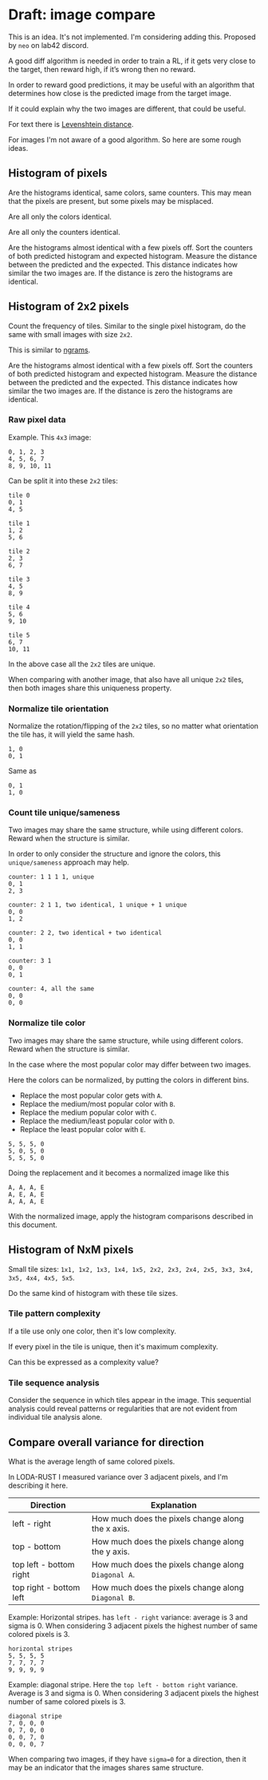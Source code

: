 # Draft: image compare

This is an idea. It's not implemented. I'm considering adding this. Proposed by `neo` on lab42 discord.

A good diff algorithm is needed in order to train a RL, if it gets very close to the target, then reward high, if it’s wrong then no reward.

In order to reward good predictions, it may be useful with an algorithm that determines how close is the predicted image from the target image.

If it could explain why the two images are different, that could be useful.

For text there is [Levenshtein distance](https://en.wikipedia.org/wiki/Levenshtein_distance).

For images I'm not aware of a good algorithm. So here are some rough ideas.

## Histogram of pixels

Are the histograms identical, same colors, same counters. This may mean that the pixels are present, but some pixels may be misplaced.

Are all only the colors identical.

Are all only the counters identical.

Are the histograms almost identical with a few pixels off.
Sort the counters of both predicted histogram and expected histogram.
Measure the distance between the predicted and the expected.
This distance indicates how similar the two images are. If the distance is zero the histograms are identical.


## Histogram of 2x2 pixels

Count the frequency of tiles. Similar to the single pixel histogram, do the same with small images with size `2x2`.

This is similar to [ngrams](https://en.wikipedia.org/wiki/N-gram).

Are the histograms almost identical with a few pixels off.
Sort the counters of both predicted histogram and expected histogram.
Measure the distance between the predicted and the expected.
This distance indicates how similar the two images are. If the distance is zero the histograms are identical.


### Raw pixel data

Example. This `4x3` image:
```
0, 1, 2, 3
4, 5, 6, 7
8, 9, 10, 11
```

Can be split it into these `2x2` tiles:
```
tile 0
0, 1
4, 5

tile 1
1, 2
5, 6

tile 2
2, 3
6, 7

tile 3
4, 5
8, 9

tile 4
5, 6
9, 10

tile 5
6, 7
10, 11
```

In the above case all the `2x2` tiles are unique.

When comparing with another image, that also have all unique `2x2` tiles, then both images share this uniqueness property.

### Normalize tile orientation

Normalize the rotation/flipping of the `2x2` tiles, so no matter what orientation the tile has, it will yield the same hash.

```
1, 0
0, 1
```

Same as
```
0, 1
1, 0
```

### Count tile unique/sameness

Two images may share the same structure, while using different colors. Reward when the structure is similar.

In order to only consider the structure and ignore the colors, this `unique/sameness` approach may help.

```
counter: 1 1 1 1, unique
0, 1
2, 3

counter: 2 1 1, two identical, 1 unique + 1 unique
0, 0
1, 2

counter: 2 2, two identical + two identical
0, 0
1, 1

counter: 3 1
0, 0
0, 1

counter: 4, all the same
0, 0
0, 0
```

### Normalize tile color

Two images may share the same structure, while using different colors. Reward when the structure is similar.

In the case where the most popular color may differ between two images. 

Here the colors can be normalized, by putting the colors in different bins.
- Replace the most popular color gets with `A`. 
- Replace the medium/most popular color with `B`.
- Replace the medium popular color with `C`.
- Replace the medium/least popular color with `D`.
- Replace the least popular color with `E`.

```
5, 5, 5, 0
5, 0, 5, 0
5, 5, 5, 0
```

Doing the replacement and it becomes a normalized image like this

```
A, A, A, E
A, E, A, E
A, A, A, E
```

With the normalized image, apply the histogram comparisons described in this document.


## Histogram of NxM pixels

Small tile sizes: `1x1, 1x2, 1x3, 1x4, 1x5, 2x2, 2x3, 2x4, 2x5, 3x3, 3x4, 3x5, 4x4, 4x5, 5x5`.

Do the same kind of histogram with these tile sizes.


### Tile pattern complexity

If a tile use only one color, then it's low complexity.

If every pixel in the tile is unique, then it's maximum complexity.

Can this be expressed as a complexity value?


### Tile sequence analysis

Consider the sequence in which tiles appear in the image. 
This sequential analysis could reveal patterns or regularities that are not evident from individual tile analysis alone.


## Compare overall variance for direction

What is the average length of same colored pixels.

In LODA-RUST I measured variance over 3 adjacent pixels, and I'm describing it here.

| Direction               | Explanation                                         |
|-------------------------|-----------------------------------------------------|
| left - right            | How much does the pixels change along the x axis.   |
| top - bottom            | How much does the pixels change along the y axis.   |
| top left - bottom right | How much does the pixels change along `Diagonal A`. |
| top right - bottom left | How much does the pixels change along `Diagonal B`. |

Example: Horizontal stripes. has `left - right` variance: average is 3 and sigma is 0.
When considering 3 adjacent pixels the highest number of same colored pixels is 3.

```
horizontal stripes
5, 5, 5, 5
7, 7, 7, 7
9, 9, 9, 9
```

Example: diagonal stripe. Here the `top left - bottom right` variance. Average is 3 and sigma is 0.
When considering 3 adjacent pixels the highest number of same colored pixels is 3.

```
diagonal stripe
7, 0, 0, 0
0, 7, 0, 0
0, 0, 7, 0
0, 0, 0, 7
```

When comparing two images, if they have `sigma=0` for a direction, then it may be an indicator that 
the images shares same structure.


